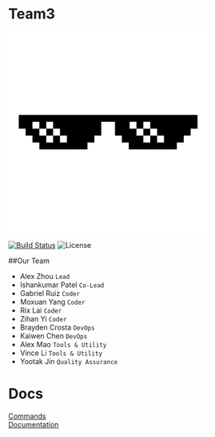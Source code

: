 # Team3

![SPECS](./logo.png)

[![Build Status](https://travis-ci.com/ucsd-cse112/team3.svg?token=N7quhPzu2SUwxwSC1Q4R&branch=master)](https://travis-ci.com/ucsd-cse112/team3)
![License](https://img.shields.io/badge/License-MIT-yellow.svg)

##Our Team
- Alex Zhou `Lead`
- Ishankumar Patel `Co-Lead`
- Gabriel Ruiz `Coder`
- Moxuan Yang `Coder`
- Rix Lai `Coder`
- Zihan Yi `Coder`
- Brayden Crosta `DevOps`
- Kaiwen Chen `DevOps`
- Alex Mao `Tools & Utility`
- Vince Li `Tools & Utility`
- Yootak Jin `Quality Assurance` 


# Docs
[Commands](./commands.md)  
[Documentation](https://ucsd-cse112.github.io/team3/)
